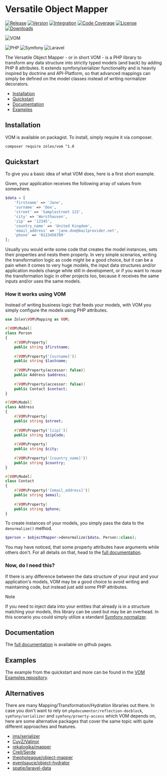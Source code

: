 # Versatile Object Mapper

[![Release](https://github.com/zolex/vom/workflows/Release/badge.svg)](https://github.com/zolex/vom/actions/workflows/release.yaml)
[![Version](https://img.shields.io/packagist/v/zolex/vom)](https://packagist.org/packages/zolex/vom)
[![Integration](https://github.com/zolex/vom/workflows/Integration/badge.svg)](https://github.com/zolex/vom/actions/workflows/integration.yaml)
[![Code Coverage](https://codecov.io/gh/zolex/vom/graph/badge.svg?token=RI2NX4S89I)](https://codecov.io/gh/zolex/vom)
[![License](https://img.shields.io/packagist/l/zolex/vom)](./LICENSE)
[![Downloads](https://img.shields.io/packagist/dt/zolex/vom)](https://packagist.org/packages/zolex/vom)

![VOM](https://raw.githubusercontent.com/zolex/vom/refs/heads/docs/logo.png)

![PHP](https://img.shields.io/badge/php-%23777BB4.svg?style=for-the-badge&logo=php&logoColor=white)
![Symfony](https://img.shields.io/badge/symfony-%23000000.svg?style=for-the-badge&logo=symfony&logoColor=white)
![Laravel](https://img.shields.io/badge/laravel-%23FF2D20.svg?style=for-the-badge&logo=laravel&logoColor=white)


The Versatile Object Mapper - or in short VOM - is a PHP library to transform any data structure into strictly typed models (and back) by adding PHP 8 attributes.
It extends symfony/serializer functionality and is heavily inspired by doctrine and API-Platform, so that advanced mappings can simply be defined on the model classes instead of writing normalizer decorators.

- [Installation](#installation)
- [Quickstart](#quickstart)
- [Documentation](https://zolex.github.io/vom/)
- [Examples](#examples)

## Installation

VOM is available on packagist. To install, simply require it via composer. 

```bash
composer require zolex/vom ^1.0
```

## Quickstart

To give you a basic idea of what VOM does, here is a first short example.

Given, your application receives the following array of values from somewhere.

```php
$data = [
    'firstname' => 'Jane',
    'surname' => 'Doe',
    'street' => 'Samplestreet 123',
    'city' => 'Worsthausen',
    'zip' => '12345',
    'country_name' => 'United Kingdom',
    'email_address' => 'jane.doe@mailprovider.net',
    'phone' => '0123456789'
];
```

Usually you would write some code that creates the model instances, sets their properties and nests them properly.
In very simple scenarios, writing the transformation logic as code might be a good choice, but it can be a pain when it comes to very huge models, the input data structures
and/or application models change while still in development, or if you want to reuse the transformation logic in other projects too, because it receives the same inputs and/or uses the same models.

### How it works using VOM

Instead of writing business logic that feeds your models, with VOM you simply configure the models using PHP attributes.

```php
use Zolex\VOM\Mapping as VOM;

#[VOM\Model]
class Person
{
    #[VOM\Property]
    public string $firstname;
    
    #[VOM\Property('[surname]')]
    public string $lastname;
    
    #[VOM\Property(accessor: false)]
    public Address $address;
    
    #[VOM\Property(accessor: false)]
    public Contact $contact;
}

#[VOM\Model]
class Address
{
    #[VOM\Property]
    public string $street;
    
    #[VOM\Property('[zip]')]
    public string $zipCode;
    
    #[VOM\Property]
    public string $city;
    
    #[VOM\Property('[country_name]')]
    public string $country; 
}

#[VOM\Model]
class Contact
{
    #[VOM\Property('[email_address]')]
    public string $email;
    
    #[VOM\Property]
    public string $phone;
}
```

To create instances of your models, you simply pass the data to the `denormalize()` method.

```php
$person = $objectMapper->denormalize($data, Person::class);
``` 

You may have noticed, that some property attributes have arguments while others don't. For all details on that, head to the [full documentation](https://zolex.github.io/vom/).

### Now, do I need this?

If there is any difference between the data structure of your input and your application's models, VOM may be a good choice to avoid writing and maintaining code, but instead just add some PHP attributes.

> [!NOTE]
> If you need to inject data into your entities that already is in a structure matching your models, this library can be used but may be an overhead. In this scenario you could simply utilize a standard [Symfony normalizer](https://symfony.com/doc/current/components/serializer.html#normalizers).

## Documentation

The [full documentation](https://zolex.github.io/vom/) is available on github pages.

## Examples

The example from the quickstart and more can be found in the [VOM Examples repository](https://github.com/zolex/vom-examples).

## Alternatives

There are many Mapping/Transformation/Hydration libraries out there. In case you don't want to rely on `phpdocumentor/reflection-docblock`, `symfony/serializer` and `symfony/proerty-access` which VOM depends on, here are some alternative packages that cover the same topic with quite different approaches and features.

- [jms/serializer](https://github.com/schmittjoh/serializer)
- [CuyZ/Valinor](https://github.com/CuyZ/Valinor)
- [rekalogika/mapper](https://github.com/rekalogika/mapper)
- [Crell/Serde](https://github.com/Crell/Serde)
- [thephpleague/object-mapper](https://github.com/thephpleague/object-mapper)
- [eventsauce/object-hydrator](https://github.com/EventSaucePHP/ObjectHydrator)
- [spatie/laravel-data](https://github.com/spatie/laravel-data)

